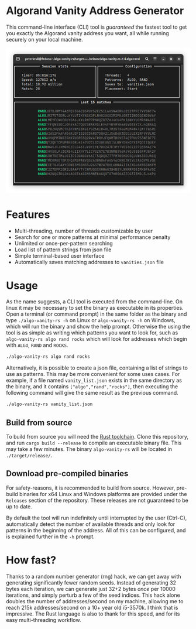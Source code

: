 # Algorand Vanity Address Generator

This command-line interface (CLI) tool is *guaranteed* the fastest tool to get you exactly the Algorand vanity address you want, all while running securely on your local machine.

<p align="center">
  <img src="images/screenshot.png" />
</p>

# Features
- Multi-threading, number of threads customizable by user
- Search for one or more patterns at minimal performance penalty
- Unlimited or once-per-pattern searching
- Load list of pattern strings from json file
- Simple terminal-based user interface
- Automatically saves matching addresses to `vanities.json` file

# Usage
As the name suggests, a CLI tool is executed from the command-line. On linux it may be necessary to set the binary as executable in its properties. Open a terminal (or command prompt) in the same folder as the binary and type `./algo-vanity-rs -h` on Linux or `algo-vanity-rs -h` on Windows, which will run the binary and show the help prompt. Otherwise the using the tool is as simple as writing which patterns you want to look for, such as `algo-vanity-rs algo rand rocks` which will look for addresses which begin with `ALGO`, `RAND` and `ROCKS`.

```bash
./algo-vanity-rs algo rand rocks
```

Alternatively, it is possible to create a json file, containing a list of strings to use as patterns. This may be more convenient for some uses cases. For example, if a file named `vanity_list.json` exists in the same directory as the binary, and it contains `["algo","rand","rocks"]`, then executing the following command will give the same result as the previous command.

```bash
./algo-vanity-rs vanity_list.json
```

## Build from source

To build from source you will need the [Rust toolchain](https://rustup.rs/). Clone this repository, and run `cargo build --release` to compile an executable binary file. This may take a few minutes. The binary `algo-vanity-rs` will be located in `./target/release/`.

## Download pre-compiled binaries
For safety-reasons, it is recommended to build from source. However, pre-build binaries for x64 Linux and Windows platforms are provided under the `Releases` section of the repository. These releases are not guaranteed to be up to date.


By default the tool will run indefinitely until interrupted by the user (Ctrl-C), automatically detect the number of available threads and only look for patterns in the beginning of the address. All of this can be configured, and is explained further in the `-h` prompt.

# How fast?
Thanks to a random number generator (rng) hack, we can get away with generating significantly fewer random seeds. Instead of generating 32 bytes each iteration, we can generate just 32+2 bytes *once* per 10000 iterations, and simply perturb a few of the seed indices. This hack alone doubles the number of addresses/second on my machine, allowing me to reach 215k addresses/second on a 10+ year old i5-3570k. I think that is impressive. The Rust language is also to thank for this speed, and for its easy multi-threading workflow.

